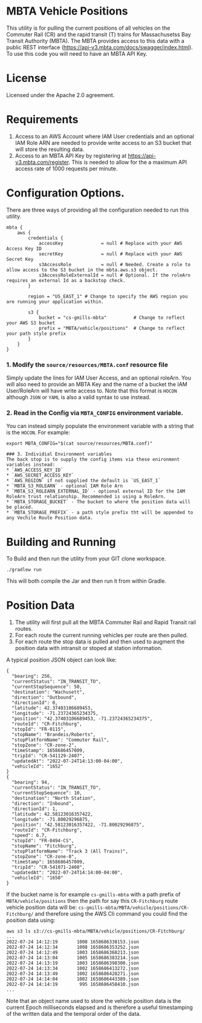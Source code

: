 # MBTA Vehicle Positions
This utility is for pulling the current positions of all vehicles on the Commuter Rail (CR) and the rapid transit (T) trains for Massachusetss Bay Transit Authority (MBTA). The MBTA provides access to this data with a public REST interface (https://api-v3.mbta.com/docs/swagger/index.html). To use this code you will need to have an MBTA API Key.

# License
Licensed under the Apache 2.0 agreement.

# Requirements
1. Access to an AWS Account where IAM User credentials and an optional IAM Role ARN are needed to provide write access to an S3 bucket that will store the resulting data.
2. Access to an MBTA API Key by registering at https://api-v3.mbta.com/register. This is needed to allow for the a maximum API access rate of 1000 requests per minute.

# Configuration Options.
There are three ways of providing all the configuration needed to run this utility.

```
mbta {
    aws {
        credentials {
            accessKey              = null # Replace with your AWS Access Key ID
            secretKey              = null # Replace with your AWS Secret Key
            s3AccessRole           = null # Needed. Create a role to allow access to the S3 bucket in the mbta.aws.s3 object.
            s3AccessRoleExternalId = null # Optional. If the roleArn requires an external Id as a backstop check.
        }

        region = "US_EAST_1" # Change to specify the AWS region you are running your application within.

        s3 {
            bucket = "cs-gmills-mbta"          # Change to reflect your AWS S3 bucket
            prefix = "MBTA/vehicle/positions"  # Change to reflect your path style prefix
        }
    }
}
```

### 1. Modify the `source/resources/MBTA.conf` resource file
Simply update the lines for IAM User Access, and an optional roleArn. You will also need to provide an MBTA Key and the name of a bucket the IAM User/RoleArn will have write access to.
Note that this format is `HOCON` although `JSON` or `YAML` is also a valid syntax to use instead.

### 2. Read in the Config via `MBTA_CONFIG` environment variable.
You can instead simply populate the environment variable with a string that is the `HOCON`. For example:
```
export MBTA_CONFIG="$(cat source/resources/MBTA.conf)"

### 3. Individial Environment variables
The back stop is to supply the config items via these enironment variables instead:
* `AWS_ACCESS_KEY_ID` 
* `AWS_SECRET_ACCESS_KEY`
* `AWS_REGION` if not supplied the default is `US_EAST_1`
* `MBTA_S3_ROLEARN` - optional IAM Role Arn
* `MBTA_S3_ROLEARN_EXTERNAL_ID` - optional external ID for the IAM RoleArn trust relationship. Recommended is using a RoleArn.
* `MBTA_STORAGE_BUCKET` - The bucket to where the position data will be placed.
* `MBTA_STORAGE_PREFIX` - a path style prefix tht will be appended to any Vechile Route Position data.
```

# Building and Running
To Build and then run the utility from your GIT clone workspace.

`./gradlew run`

This will both compile the Jar and then run it from within Gradle.

# Position Data
1. The utility will first pull all the MBTA Commuter Rail and Rapid Transit rail routes. 
2. For each route the current running vehicles per route are then pulled. 
3. For each route the stop data is pulled and then used to augment the position data with intransit or stoped at station information.

A typical position JSON object can look like:
```
{
  "bearing": 256,
  "currentStatus": "IN_TRANSIT_TO",
  "currentStopSequence": 50,
  "destination": "Wachusett",
  "direction": "Outbound",
  "directionId": 0,
  "latitude": 42.37403106689453,
  "longitude": -71.23724365234375,
  "position": "42.37403106689453, -71.23724365234375",
  "routeId": "CR-Fitchburg",
  "stopId": "FR-0115",
  "stopName": "Brandeis/Roberts",
  "stopPlatformName": "Commuter Rail",
  "stopZone": "CR-zone-2",
  "timeStamp": 1658686457009,
  "tripId": "CR-541129-2407",
  "updatedAt": "2022-07-24T14:13:00-04:00",
  "vehicleId": "1652"
}
{
  "bearing": 94,
  "currentStatus": "IN_TRANSIT_TO",
  "currentStopSequence": 10,
  "destination": "North Station",
  "direction": "Inbound",
  "directionId": 1,
  "latitude": 42.58123016357422,
  "longitude": -71.80029296875,
  "position": "42.58123016357422, -71.80029296875",
  "routeId": "CR-Fitchburg",
  "speed": 6.7,
  "stopId": "FR-0494-CS",
  "stopName": "Fitchburg",
  "stopPlatformName": "Track 3 (All Trains)",
  "stopZone": "CR-zone-8",
  "timeStamp": 1658686457009,
  "tripId": "CR-541071-2408",
  "updatedAt": "2022-07-24T14:14:00-04:00",
  "vehicleId": "1650"
}
```

If the bucket name is for example `cs-gmills-mbta` with a path prefix of `MBTA/vehicle/positions` then the path for say this `CR-Fitchburg` route vehicle position data will be:
`cs-gmills-mbta/MBTA/vehicle/positions/CR-Fitchburg/` and therefore using the AWS Cli command you could find the position data using:

```
aws s3 ls s3://cs-gmills-mbta/MBTA/vehicle/positions/CR-Fitchburg/
...
2022-07-24 14:12:19       1008 1658686338153.json
2022-07-24 14:12:34       1008 1658686353252.json
2022-07-24 14:12:49       1003 1658686368213.json
2022-07-24 14:13:04       1005 1658686383214.json
2022-07-24 14:13:19       1003 1658686398300.json
2022-07-24 14:13:34       1002 1658686413272.json
2022-07-24 14:13:49       1002 1658686428271.json
2022-07-24 14:14:04       1002 1658686443389.json
2022-07-24 14:14:19        995 1658686458410.json
...
```
Note that an object name used to store the vehicle position data is the current Epoch milliseconds elapsed and is therefore a useful timestamping of the written data and the temporal order of the data.
